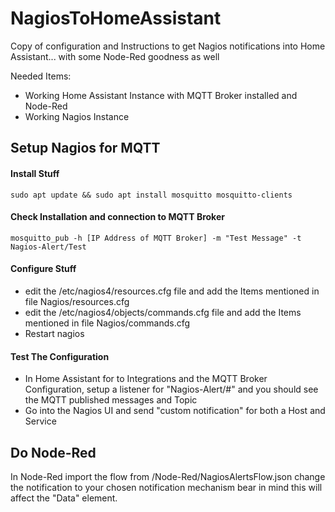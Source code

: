 # NagiosToHomeAssistant
Copy of configuration and Instructions to get Nagios notifications into Home Assistant... with some Node-Red goodness as well

Needed Items:
* Working Home Assistant Instance with MQTT Broker installed and Node-Red
* Working Nagios Instance 

## Setup Nagios for MQTT ##

#### Install Stuff ####
``` sudo apt update && sudo apt install mosquitto mosquitto-clients ```

#### Check Installation and connection to MQTT Broker ####

``` mosquitto_pub -h [IP Address of MQTT Broker] -m "Test Message" -t Nagios-Alert/Test ```

#### Configure Stuff ####

* edit the /etc/nagios4/resources.cfg file and add the Items mentioned in file Nagios/resources.cfg
* edit the /etc/nagios4/objects/commands.cfg file and add the Items mentioned in file Nagios/commands.cfg
* Restart nagios

#### Test The Configuration ####
* In Home Assistant for to Integrations and the MQTT Broker Configuration, setup a listener for "Nagios-Alert/#" and you should see the MQTT published messages and Topic
* Go into the Nagios UI and send "custom notification" for both a Host and Service

## Do Node-Red ##

In Node-Red import the flow from /Node-Red/NagiosAlertsFlow.json change the notification to your chosen notification mechanism bear in mind this will affect the "Data" element.
